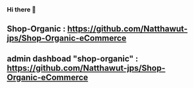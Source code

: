 ### Hi there 👋

## Shop-Organic : https://github.com/Natthawut-jps/Shop-Organic-eCommerce

## admin dashboad "shop-organic" : https://github.com/Natthawut-jps/Shop-Organic-eCommerce
<!--
**Natthawut-jps/Natthawut-jps** is a ✨ _special_ ✨ repository because its `README.md` (this file) appears on your GitHub profile.

Here are some ideas to get you started:

- 🔭 I’m currently working on ...
- 🌱 I’m currently learning ...
- 👯 I’m looking to collaborate on ...
- 🤔 I’m looking for help with ...
- 💬 Ask me about ...
- 📫 How to reach me: ...
- 😄 Pronouns: ...
- ⚡ Fun fact: ...
-->
